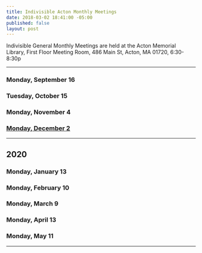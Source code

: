 ```yaml
---
title: Indivisible Acton Monthly Meetings
date: 2018-03-02 18:41:00 -05:00
published: false
layout: post
---
```


Indivisible General Monthly Meetings are held at the
Acton Memorial Library, First Floor Meeting Room, 486 Main St, Acton, MA 01720, 6:30-8:30p

---

### Monday, September 16

### Tuesday, October 15

### Monday, November 4

### [Monday, December 2](http://www.indivisibleacton.org/2019/11/12/general-meeting-and-future-plans.html)

---

## 2020

### Monday, January 13

### Monday, February 10

### Monday, March 9

### Monday, April 13

### Monday, May 11

---